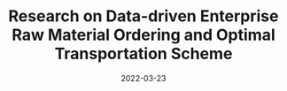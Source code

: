 ---
title: "Research on Data-driven Enterprise Raw Material Ordering and Optimal Transportation Scheme"
collection: publications
permalink: /publication/2022-DE-MOOT
date: 2022-03-23
paperurl: '/files/pdf/publication/Research on Data-driven Enterprise Raw Material.pdf'
link: 'https://ieeexplore.ieee.org/abstract/document/9852530'
github: 'https://github.com/RyunMi/DE-MOOT'
bibtex: '/bibtex/DEMOOT_bib.txt'
describe: 'with Hai Gu, Jiacheng Liu and <a href="https://math.xtu.edu.cn/info/1010/3511.htm">Liu Yang</a>.  <br> <i>Asia Conference on Algorithms, Computing and Machine Learning (CACML)</i>, 2022.<br><img src="/images/publication/DE-MOOT.png" height="230" width="500" style="box-shadow:1px 3px 15px 2px #888888;border-radius: 7px;" alt="DE-MOOT">'
---